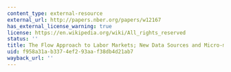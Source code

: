 ```yaml
---
content_type: external-resource
external_url: http://papers.nber.org/papers/w12167
has_external_license_warning: true
license: https://en.wikipedia.org/wiki/All_rights_reserved
status: ''
title: The Flow Approach to Labor Markets; New Data Sources and Micro-macro Links
uid: f958a31a-b337-4ef2-93aa-f38db4d21ab7
wayback_url: ''
---
```

